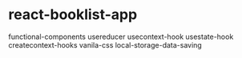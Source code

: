 # react-booklist-app

functional-components usereducer usecontext-hook usestate-hook createcontext-hooks vanila-css local-storage-data-saving
